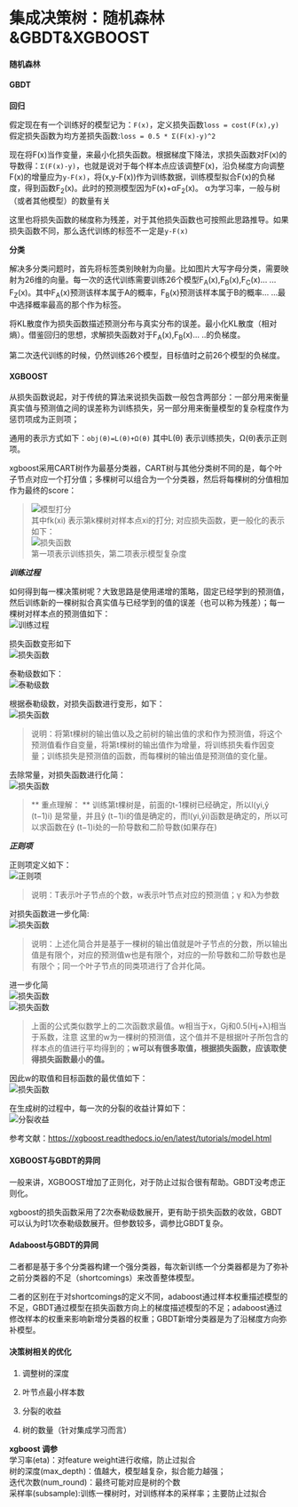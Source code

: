 集成决策树：随机森林&GBDT&XGBOOST
====
#### 随机森林 ####


#### GBDT ####
**回归**

假定现在有一个训练好的模型记为：```F(x)```，定义损失函数```loss = cost(F(x),y)``` 假定损失函数为均方差损失函数:```loss = 0.5 * Σ(F(x)-y)^2 ```

现在将F(x)当作变量，来最小化损失函数。根据梯度下降法，求损失函数对F(x)的导数得：``` Σ(F(x)-y) ```，也就是说对于每个样本点应该调整F(x)，沿负梯度方向调整F(x)的增量应为``` y-F(x) ```，将(x,y-F(x))作为训练数据，训练模型拟合F(x)的负梯度，得到函数F<sub>2</sub>(x)。此时的预测模型因为F(x)+αF<sub>2</sub>(x)。 α为学习率，一般与树（或者其他模型）的数量有关

这里也将损失函数的梯度称为残差，对于其他损失函数也可按照此思路推导。如果损失函数不同，那么迭代训练的标签不一定是```y-F(x)```


**分类**

解决多分类问题时，首先将标签类别映射为向量。比如图片大写字母分类，需要映射为26维的向量。每一次的迭代训练需要训练26个模型F<sub>A</sub>(x),F<sub>B</sub>(x),F<sub>C</sub>(x)... ... F<sub>Z</sub>(x)。其中F<sub>A</sub>(x)预测该样本属于A的概率，F<sub>B</sub>(x)预测该样本属于B的概率... ...最中选择概率最高的那个作为标签。

将KL散度作为损失函数描述预测分布与真实分布的误差。最小化KL散度（相对熵）。借鉴回归的思想，求解损失函数对于F<sub>A</sub>(x),F<sub>B</sub>(x)... ..的负梯度。

第二次迭代训练的时候，仍然训练26个模型，目标值时之前26个模型的负梯度。


#### XGBOOST ####
从损失函数说起，对于传统的算法来说损失函数一般包含两部分：一部分用来衡量真实值与预测值之间的误差称为训练损失，另一部分用来衡量模型的复杂程度作为惩罚项成为正则项；

通用的表示方式如下：```obj(θ)=L(θ)+Ω(θ)``` 其中L(θ) 表示训练损失，Ω(θ)表示正则项。

xgboost采用CART树作为最基分类器，CART树与其他分类树不同的是，每个叶子节点对应一个打分值；多棵树可以组合为一个分类器，然后将每棵树的分值相加作为最终的score：
>![模型打分](/docs/ml/images/8-1.jpg)  <br>其中fk(xi) 表示第k棵树对样本点xi的打分; 
对应损失函数，更一般化的表示如下：<br>![损失函数](/docs/ml/images/8-2.jpg)<br>
第一项表示训练损失，第二项表示模型复杂度

***训练过程***

如何得到每一棵决策树呢？大致思路是使用递增的策略，固定已经学到的预测值，然后训练新的一棵树拟合真实值与已经学到的值的误差（也可以称为残差）；每一棵树对样本点的预测值如下：<br>![训练过程](/docs/ml/images/8-3.jpg)

损失函数变形如下<br>
![损失函数](/docs/ml/images/8-4.jpg)

泰勒级数如下：<br>
![泰勒级数](/docs/ml/images/8-5.jpg)

根据泰勒级数，对损失函数进行变形，如下：<br>
![损失函数](/docs/ml/images/8-6.jpg)
>说明：将第t棵树的输出值以及之前树的输出值的求和作为预测值，将这个预测值看作自变量，将第t棵树的输出值作为增量，将训练损失看作因变量；训练损失是预测值的函数，而每棵树的输出值是预测值的变化量。

去除常量，对损失函数进行化简：<br>
![损失函数](/docs/ml/images/8-7.jpg)
>** 重点理解： ** 训练第t棵树是，前面的t-1棵树已经确定，所以l(yi,ŷ (t−1)i) 是常量，并且ŷ (t−1)i的值是确定的，而l(yi,ŷi)函数是确定的，所以可以求函数在ŷ (t−1)i处的一阶导数和二阶导数(如果存在)

***正则项***

正则项定义如下：<br>
![正则项](/docs/ml/images/8-8.jpg)
>说明：T表示叶子节点的个数，w表示叶节点对应的预测值；γ 和λ为参数

对损失函数进一步化简:<br>
![损失函数](/docs/ml/images/8-9.jpg)
>说明：上述化简合并是基于一棵树的输出值就是叶子节点的分数，所以输出值是有限个，对应的预测值w也是有限个，对应的一阶导数和二阶导数也是有限个；同一个叶子节点的同类项进行了合并化简。

进一步化简<br>
![损失函数](/docs/ml/images/8-10.jpg)<br>
![损失函数](/docs/ml/images/8-11.jpg)
> 上面的公式类似数学上的二次函数求最值。w相当于x，Gj和0.5(Hj+λ)相当于系数，注意 这里的w为一棵树的预测值，这个值并不是根据叶子所包含的样本点的值进行平均得到的；**w可以有很多取值，根据损失函数，应该取使得损失函数最小的值。**

因此w的取值和目标函数的最优值如下：<br>
![损失函数](/docs/ml/images/8-12.jpg)

在生成树的过程中，每一次的分裂的收益计算如下：<br>
![分裂收益](/docs/ml/images/8-13.jpg)

参考文献：https://xgboost.readthedocs.io/en/latest/tutorials/model.html

#### XGBOOST与GBDT的异同 ####
一般来讲，XGBOOST增加了正则化，对于防止过拟合很有帮助。GBDT没考虑正则化。

xgboost的损失函数采用了2次泰勒级数展开，更有助于损失函数的收敛，GBDT可以认为时1次泰勒级数展开。但参数较多，调参比GBDT复杂。

#### Adaboost与GBDT的异同 ####
二者都是基于多个分类器构建一个强分类器，每次新训练一个分类器都是为了弥补之前分类器的不足（shortcomings）来改善整体模型。

二者的区别在于对shortcomings的定义不同，adaboost通过样本权重描述模型的不足，GBDT通过模型在损失函数方向上的梯度描述模型的不足；adaboost通过修改样本的权重来影响新增分类器的权重；GBDT新增分类器是为了沿梯度方向弥补模型。

#### 决策树相关的优化 ####
1. 调整树的深度

2. 叶节点最小样本数

3. 分裂的收益

4. 树的数量（针对集成学习而言）

**xgboost 调参**<br>
学习率(eta)：对feature weight进行收缩，防止过拟合<br>
树的深度(max_depth)：值越大，模型越复杂，拟合能力越强；<br>
迭代次数(num_round)：最终可能对应是树的个数<br>
采样率(subsample):训练一棵树时，对训练样本的采样率；主要防止过拟合<br>

